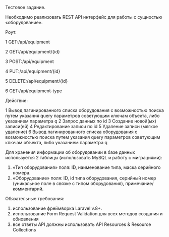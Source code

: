 Тестовое задание.

Необходимо реализовать REST API интерфейс для работы с сущностью «оборудование».
 
Роут:

1 GET:/api/equipment

2 GET:/api/equipment/{id}

3 POST:/api/equipment

4 PUT:/api/equipment/{id}

5 DELETE:/api/equipment/{id}

6 GET:/api/equipment-type

Действие:

1 Вывод пагинированного списка оборудования с возможностью поиска путем указания query параметров советующим ключам объекта, либо указанием параметра q
2 Запрос данных по id
3 Создание новой(ых) записи(ей) 
4 Редактирование записи по id 
5 Удаление записи (мягкое удаление)
6 Вывод пагинированного списка оборудования с возможностью поиска путем указания query параметров советующим ключам объекта, либо указанием параметра q

Для хранения информации об оборудовании в базе данных используется 2 таблицы (использовать MySQL и работу с миграциями):
1. «Тип оборудования» поля: ID, наименование типа, маска серийного номера.
2. «Оборудование» поля: ID, id типа оборудования, серийный номер (уникальное поле в связке с типом оборудования), примечание/комментарий.

Обязательные требования:

1. использование фреймворка Laravel v.8+.
2. использование Form Request Validation для всех методов создания и обновления
3. все ответы API должны использовать API Resources & Resource Collections
